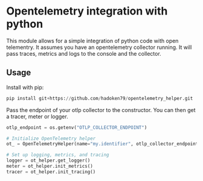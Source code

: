 # Opentelemetry integration with python 

This module allows for a simple integration of python code with open telementry.
It assumes you have an opentelemetry collector running. It will pass traces, metrics and logs to the console and the collector.

## Usage

Install with pip:

```python
pip install git+https://github.com/hadoken79/opentelemetry_helper.git
```
Pass the endpoint of your otlp collector to the constructor. You can then get a tracer, meter or logger.

```python
otlp_endpoint = os.getenv("OTLP_COLLECTOR_ENDPOINT")

# Initialize OpenTelemetry helper
ot_ = OpenTelemetryHelper(name="my.identifier", otlp_collector_endpoint=otlp_endpoint)

# Set up logging, metrics, and tracing
logger = ot_helper.get_logger()
meter = ot_helper.init_metrics()
tracer = ot_helper.init_tracing()
````

